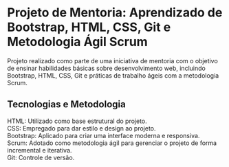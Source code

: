 # Projeto de Mentoria: Aprendizado de Bootstrap, HTML, CSS, Git e Metodologia Ágil Scrum

Projeto realizado como parte de uma iniciativa de mentoria com o objetivo de ensinar habilidades básicas sobre desenvolvimento web, incluindo Bootstrap, HTML, CSS, Git e práticas de trabalho ágeis com a metodologia Scrum.

## Tecnologias e Metodologia
HTML: Utilizado como base estrutural do projeto.  
CSS: Empregado para dar estilo e design ao projeto.  
Bootstrap: Aplicado para criar uma interface moderna e responsiva.  
Scrum: Adotado como metodologia ágil para gerenciar o projeto de forma incremental e iterativa.  
Git: Controle de versão.  
